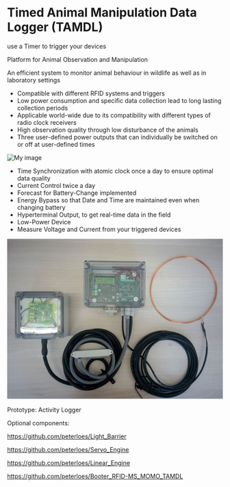 ﻿# Timed Animal Manipulation Data Logger (TAMDL)
use a Timer to trigger your devices

Platform for Animal Observation and Manipulation 

An efficient system to monitor animal behaviour in wildlife
as well as in laboratory settings

-	Compatible with different RFID systems and triggers
-	Low power consumption and specific data collection lead to long lasting collection periods
-	Applicable world-wide due to its compatibility with different types of radio clock receivers 
-	High observation quality through low disturbance of the animals
- Three user-defined power outputs that can individually be switched on or off at user-defined times

![My image](https://github.com/peterloes/TAMDL/blob/master/Getting_Started_Tutorial/2_Electronic_board.jpg)

- Time Synchronization with atomic clock once a day to ensure optimal data quality
- Current Control twice a day
- Forecast for Battery-Change implemented
- Energy Bypass so that Date and Time are maintained even when changing battery
- Hyperterminal Output, to get real-time data in the field
- Low-Power Device 
- Measure Voltage and Current from your triggered devices 
 
![My image](https://github.com/peterloes/TAMDL/blob/master/Getting_Started_Tutorial/1_LongRangeReader.jpg)

Prototype: Activity Logger

Optional components:

https://github.com/peterloes/Light_Barrier

https://github.com/peterloes/Servo_Engine

https://github.com/peterloes/Linear_Engine

https://github.com/peterloes/Booter_RFID-MS_MOMO_TAMDL
